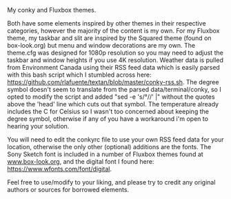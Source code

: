 My conky and Fluxbox themes.

Both have some elements inspired by other themes in their respective categories, however the majority of the content is my own. For my Fluxbox theme, my taskbar and slit are inspired by the Squared theme (found on box-look.org) but menu and window decorations are my own. The theme.cfg was designed for 1080p resolution so you may need to adjust the taskbar and window heights if you use 4K resolution. Weather data is pulled from Environment Canada using their RSS feed data which is easily parsed with this bash script which I stumbled across here: https://github.com/rlafuente/textan/blob/master/conky-rss.sh. The degree symbol doesn't seem to translate from the parsed data/terminal/conky, so I opted to modify the script and added "sed -e 's/&#xB0;//' |\" without the quotes above the 'head' line which cuts out that symbol. The temperature already includes the C for Celsius so I wasn't too concerned about keeping the degree symbol, otherwise if any of you have a workaround i'm open to hearing your solution.

You will need to edit the conkyrc file to use your own RSS feed data for your location, otherwise the only other (optional) additions are the fonts. The Sony Sketch font is included in a number of Fluxbox themes found at www.box-look.org, and the digital font I found here: https://www.wfonts.com/font/digital.

Feel free to use/modify to your liking, and please try to credit any original authors or sources for borrowed elements.
